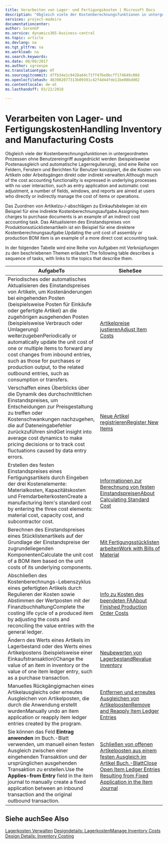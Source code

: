 ```yaml
---
title: Verarbeiten von Lager- und Fertigungskosten | Microsoft Docs
description: "Obgleich viele der Kostenberechnungsfunktionen in untergeordneten Prozessen ohne Benutzereingriff ausgedrückt werden (beispielsweise Postenausgleich und automatische Lagerregulierung), sind eine Reihe von Feldern, Fenstern und Berichten für Benutzer konzipiert, die die Kosten von Artikeln oder Arbeitsgängen direkt oder indirekt verwalten."
services: project-madeira
documentationcenter: 
author: SorenGP
ms.service: dynamics365-business-central
ms.topic: article
ms.devlang: na
ms.tgt_pltfrm: na
ms.workload: na
ms.search.keywords: 
ms.date: 08/09/2017
ms.author: sgroespe
ms.translationtype: HT
ms.sourcegitcommit: d7fb34e1c9428a64c71ff47be8bcff174649c00d
ms.openlocfilehash: 463902077313b09391c42f4d44fde11be08bdd02
ms.contentlocale: de-at
ms.lasthandoff: 03/22/2018

---
```

# <a name="handling-inventory-and-manufacturing-costs"></a><span data-ttu-id="0e07e-103">Verarbeiten von Lager- und Fertigungskosten</span><span class="sxs-lookup"><span data-stu-id="0e07e-103">Handling Inventory and Manufacturing Costs</span></span>
<span data-ttu-id="0e07e-104">Obgleich viele der Kostenberechnungsfunktionen in untergeordneten Prozessen ohne Benutzereingriff ausgedrückt werden (beispielsweise Postenausgleich und automatische Lagerregulierung), sind eine Reihe von Feldern, Fenstern und Berichten für Benutzer konzipiert, die die Kosten von Artikeln oder Arbeitsgängen direkt oder indirekt verwalten.</span><span class="sxs-lookup"><span data-stu-id="0e07e-104">Although much of the cost accounting functionality is expressed in underlying processes with no user interaction, such as entry application and automatic cost adjustment, a number of fields, windows, and reports are aimed at users who directly or indirectly manage the cost of items or operations.</span></span>  

 <span data-ttu-id="0e07e-105">Das Zuordnen von Artikelzu-/-abschlägen zu Einkaufsbelegen ist ein Beispiel für eine indirekte Kostenberechnungsaufgabe.</span><span class="sxs-lookup"><span data-stu-id="0e07e-105">Assigning item charges to purchase documents is an example of an indirect cost accounting task.</span></span> <span data-ttu-id="0e07e-106">Das Aktualisieren des Einstandspreises von Produktionsstücklistenartikeln ist ein Beispiel für eine direktere Kostenberechnungsaufgabe.</span><span class="sxs-lookup"><span data-stu-id="0e07e-106">Updating the unit cost of assembly or production BOM item is an example of a more direct cost accounting task.</span></span>  

 <span data-ttu-id="0e07e-107">In der folgenden Tabelle wird eine Reihe von Aufgaben mit Verknüpfungen zu den beschriebenen Themen erläutert.</span><span class="sxs-lookup"><span data-stu-id="0e07e-107">The following table describes a sequence of tasks, with links to the topics that describe them.</span></span>   

|<span data-ttu-id="0e07e-108">**Aufgabe**</span><span class="sxs-lookup"><span data-stu-id="0e07e-108">**To**</span></span>|<span data-ttu-id="0e07e-109">**Siehe**</span><span class="sxs-lookup"><span data-stu-id="0e07e-109">**See**</span></span>|  
|------------|-------------|  
|<span data-ttu-id="0e07e-110">Periodisches oder automatisches Aktualisieren des Einstandspreises von Artikeln, um Kostenänderungen bei eingehenden Posten (beispielsweise Posten für Einkäufe oder gefertigte Artikel) an die zugehörigen ausgehenden Posten (beispielsweise Verbrauch oder Umlagerung) weiterzugeben</span><span class="sxs-lookup"><span data-stu-id="0e07e-110">Periodically or automatically update the unit cost of one or multiple items to forward any cost changes from inbound entries, such as those for purchases or production output, to the related outbound entries, such as consumption or transfers.</span></span>|[<span data-ttu-id="0e07e-111">Artikelpreise justieren</span><span class="sxs-lookup"><span data-stu-id="0e07e-111">Adjust Item Costs</span></span>](inventory-how-adjust-item-costs.md)|  
|<span data-ttu-id="0e07e-112">Verschaffen eines Überblicks über die Dynamik des durchschnittlichen Einstandspreises, um Entscheidungen zur Preisgestaltung zu treffen oder Kostenschwankungen nachzugehen, die auf Dateneingabefehler zurückzuführen sind</span><span class="sxs-lookup"><span data-stu-id="0e07e-112">Get insight into average cost dynamics to make pricing decisions or to track cost fluctuations caused by data entry errors.</span></span>|[<span data-ttu-id="0e07e-113">Neue Artikel registrieren</span><span class="sxs-lookup"><span data-stu-id="0e07e-113">Register New Items</span></span>](inventory-how-register-new-items.md)|  
|<span data-ttu-id="0e07e-114">Erstellen des festen Einstandspreises eines Fertigungsartikels durch Eingeben der drei Kostenelemente: Materialkosten, Kapazitätskosten und Fremdarbeiterkosten</span><span class="sxs-lookup"><span data-stu-id="0e07e-114">Create a manufacturing item's standard cost by entering the three cost elements: material cost, capacity cost, and subcontractor cost.</span></span>|[<span data-ttu-id="0e07e-115">Informationen zur Berechnung von festen Einstandspreisen</span><span class="sxs-lookup"><span data-stu-id="0e07e-115">About Calculating Standard Cost</span></span>](finance-about-calculating-standard-cost.md)|  
|<span data-ttu-id="0e07e-116">Berechnen des Einstandspreises eines Stücklistenartikels auf der Grundlage der Einstandspreise der zugrundeliegenden Komponenten</span><span class="sxs-lookup"><span data-stu-id="0e07e-116">Calculate the unit cost of a BOM item based on the unit costs of its underlying components.</span></span>|[<span data-ttu-id="0e07e-117">Mit Fertigungsstücklisten arbeiten</span><span class="sxs-lookup"><span data-stu-id="0e07e-117">Work with Bills of Material</span></span>](inventory-how-work-BOMs.md)|  
|<span data-ttu-id="0e07e-118">Abschließen des Kostenberechnungs-Lebenszyklus eines gefertigten Artikels durch Regulieren der Kosten sowie Abstimmen der Wertposten mit der Finanzbuchhaltung</span><span class="sxs-lookup"><span data-stu-id="0e07e-118">Complete the costing life cycle of a produced item by adjusting the costs and reconciling the value entries with the general ledger.</span></span>|[<span data-ttu-id="0e07e-119">Info zu Kosten des beendeten FA</span><span class="sxs-lookup"><span data-stu-id="0e07e-119">About Finished Production Order Costs</span></span>](finance-about-finished-production-order-costs.md)|  
|<span data-ttu-id="0e07e-120">Ändern des Werts eines Artikels im Lagerbestand oder des Werts eines Artikelpostens (beispielsweise einer Einkaufstransaktion)</span><span class="sxs-lookup"><span data-stu-id="0e07e-120">Change the value of an item in inventory or the value of one item ledger entry, such as a purchase transaction.</span></span>|[<span data-ttu-id="0e07e-121">Neubewerten von Lagerbestand</span><span class="sxs-lookup"><span data-stu-id="0e07e-121">Revalue Inventory</span></span>](inventory-how-revalue-inventory.md)|
|<span data-ttu-id="0e07e-122">Manuelles Rückgängigmachen eines Artikelausgleichs oder erneutes Ausgleichen von Artikelposten, die durch die Anwendung erstellt wurden</span><span class="sxs-lookup"><span data-stu-id="0e07e-122">Manually undo an item application or reapply item ledger entries created by the program.</span></span>|[<span data-ttu-id="0e07e-123">Entfernen und erneutes Ausgleichen von Artikelposten</span><span class="sxs-lookup"><span data-stu-id="0e07e-123">Remove and Reapply Item Ledger Entries</span></span>](finance-how-to-remove-and-reapply-item-entries.md)|  
|<span data-ttu-id="0e07e-124">Sie können das Feld **Eintrag anwenden** im Buch.-Blatt verwenden, um manuell einen festen Ausgleich zwischen einer eingehenden Transaktion und der ursprünglichen ausgehenden Transaktion zu erstellen.</span><span class="sxs-lookup"><span data-stu-id="0e07e-124">Use the **Applies-from Entry** field in the item journal to manually create a fixed application between an inbound transaction and the original outbound transaction.</span></span>|[<span data-ttu-id="0e07e-125">Schließen von offenen Artikelposten aus einem festen Ausgleich im Artikel Buch.-Blatt</span><span class="sxs-lookup"><span data-stu-id="0e07e-125">Close Open Item Ledger Entries Resulting from Fixed Application in the Item Journal</span></span>](finance-how-to-close-open-item-ledger-entries-resulting-from-fixed-application-in-the-item-journal.md)|  

## <a name="see-also"></a><span data-ttu-id="0e07e-126">Siehe auch</span><span class="sxs-lookup"><span data-stu-id="0e07e-126">See Also</span></span>  
<span data-ttu-id="0e07e-127">[Lagerkosten Verwalten](finance-manage-inventory-costs.md)
[Designdetails: Lagerkosten](design-details-inventory-costing.md)</span><span class="sxs-lookup"><span data-stu-id="0e07e-127">[Manage Inventory Costs](finance-manage-inventory-costs.md)
[Design Details: Inventory Costing](design-details-inventory-costing.md)</span></span>


